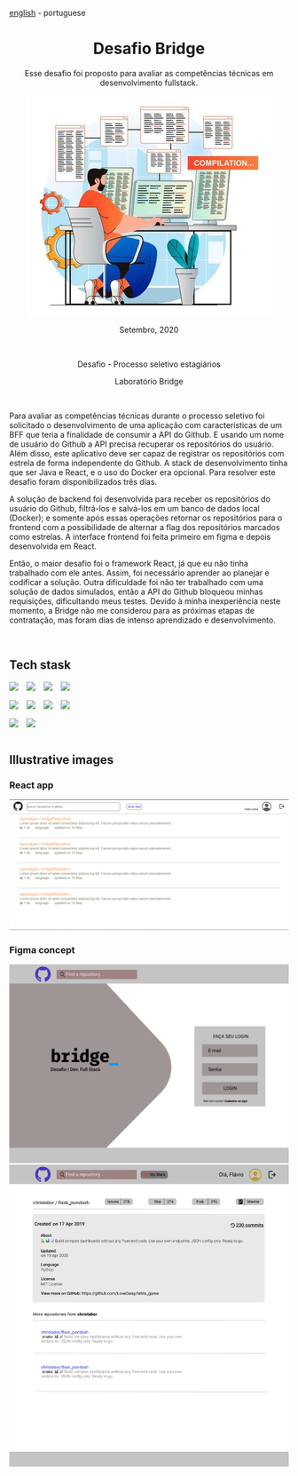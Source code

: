 <!-- LANGUAGE -->
<!-- LANGUAGE -->
<!-- LANGUAGE -->
[english](README.md) -
portuguese
<br>  


<!-- HEADER -->
<!-- HEADER -->
<!-- HEADER -->
<h1 align="center">Desafio Bridge</h1>
<p align="center">Esse desafio foi proposto para avaliar as competências técnicas em desenvolvimento fullstack.</p>

<p align="center">
        <img    style="margin: auto; display: block;"
                src="../../resources/logo.jpg"/>
</p>


<!-- DATE -->
<!-- DATE -->
<!-- DATE -->
<p align="center">
        <span>Setembro</span>,
        <span>2020</span></p>
<br>


<!-- LOCAL -->
<!-- LOCAL -->
<!-- LOCAL -->
<p align="center">
<p align="center">
        <span>Desafio</span> -
        <span>Processo seletivo estagiários</span></p>
<p align="center">
        <!-- <span>Análise e Desenvolvimento de Sistemas</span> - -->
        <span>Laboratório Bridge</span></p>
<br>


<!-- TEXT -->
<!-- TEXT -->
<!-- TEXT -->
<!-- goals -->
<!--  just objectives, no results or opinions.-->
<p align="left">Para avaliar as competências técnicas durante o processo seletivo foi solicitado o desenvolvimento de uma aplicação com características de um BFF que teria a finalidade de consumir a API do Github. E usando um nome de usuário do Github a API precisa recuperar os repositórios do usuário. Além disso, este aplicativo deve ser capaz de registrar os repositórios com estrela de forma independente do Github. A stack de desenvolvimento tinha que ser Java e React, e o uso do Docker era opcional. Para resolver este desafio foram disponibilizados três dias.</p>
<!-- results -->
<!-- just results, no objectives or opinions -->
<p align="left">A solução de backend foi desenvolvida para receber os repositórios do usuário do Github, filtrá-los e salvá-los em um banco de dados local (Docker); e somente após essas operações retornar os repositórios para o frontend com a possibilidade de alternar a flag dos repositórios marcados como estrelas. A interface frontend foi feita primeiro em figma e depois desenvolvida em React.</p>
<!-- conclusion -->
<!-- just opinions, no objectives or results -->
<p align="left">Então, o maior desafio foi o framework React, já que eu não tinha trabalhado com ele antes. Assim, foi necessário aprender ao planejar e codificar a solução. Outra dificuldade foi não ter trabalhado com uma solução de dados simulados, então a API do Github bloqueou minhas requisições, dificultando meus testes. Devido à minha inexperiência neste momento, a Bridge não me considerou para as próximas etapas de contratação, mas foram dias de intenso aprendizado e desenvolvimento.</p>
<br>


<!-- TECH -->
<!-- TECH -->
<!-- TECH -->
## Tech stask
<div style="display: flex; justify-content: left;">
        <img    style="margin-right: 15px;"
                src="https://img.shields.io/badge/Java-ED8B00?style=for-the-badge&logo=java&logoColor=white"/>
        <img    style="margin-right: 15px;"
                src="https://img.shields.io/badge/Spring-6DB33F?style=for-the-badge&logo=spring&logoColor=white"/>
        <img    style="margin-right: 15px;"
                src="https://img.shields.io/badge/Spring_Boot-F2F4F9?style=for-the-badge&logo=spring-boot"/>
        <img    style="margin-right: 15px;"
                src="https://img.shields.io/badge/Hibernate-59666C?style=for-the-badge&logo=Hibernate&logoColor=white"/>
</div>
<br>
<div style="display: flex; justify-content: left;">
        <img    style="margin-right: 15px;"
                src="https://img.shields.io/badge/React-20232A?style=for-the-badge&logo=react&logoColor=61DAFB"/>
        <img    style="margin-right: 15px;"
                src="https://img.shields.io/badge/HTML5-E34F26?style=for-the-badge&logo=html5&logoColor=white"/>
        <img    style="margin-right: 15px;"
                src="https://img.shields.io/badge/CSS3-1572B6?style=for-the-badge&logo=css3&logoColor=white"/>
        <img    style="margin-right: 15px;"
                src="https://img.shields.io/badge/JavaScript-F7DF1E?style=for-the-badge&logo=javascript&logoColor=black"/>
</div>
<br>
<div style="display: flex; justify-content: left;">
        <img    style="margin-right: 15px;"
                src="https://img.shields.io/badge/Docker-2496ED?style=for-the-badge&logo=docker&logoColor=white"/>
        <img    style="margin-right: 15px;"
                src="https://img.shields.io/badge/MySQL-00000F?style=for-the-badge&logo=mysql&logoColor=white"/>
</div>
<br>


<!-- IMAGES -->
<!-- IMAGES -->
<!-- IMAGES -->
## Illustrative images

### React app 
<div>
        <img    style="margin: 0; "
                src="resources/bridg_app0.png"/>
</div>

### Figma concept
<div>
        <img    style="margin: 0; "
                src="resources/bridg_figma1.png"/>
</div>
<div>
        <img    style="margin: 0; "
                src="resources/bridg_figma2.png"/>
</div>